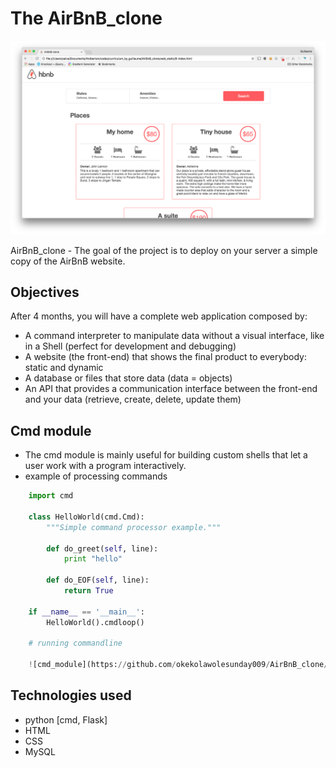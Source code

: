 The AirBnB_clone
================

![AirBnB_clone](https://github.com/okekolawolesunday009/AirBnB_clone/blob/main/images/airbnb.png " AirBnB_clone")

AirBnB_clone - The goal of the project is to deploy on your server a simple copy of the AirBnB website.

## Objectives
After 4 months, you will have a complete web application composed by:

- A command interpreter to manipulate data without a visual interface, like in a Shell (perfect for development and debugging)
- A website (the front-end) that shows the final product to everybody: static and dynamic
- A database or files that store data (data = objects)
- An API that provides a communication interface between the front-end and your data (retrieve, create, delete, update them)


## Cmd module
-  The cmd module is mainly useful for building custom shells that let a user work with a program interactively.
- example of processing commands

```python
    import cmd

    class HelloWorld(cmd.Cmd):
        """Simple command processor example."""
        
        def do_greet(self, line):
            print "hello"
        
        def do_EOF(self, line):
            return True

    if __name__ == '__main__':
        HelloWorld().cmdloop()

    # running commandline
    
    ![cmd_module](https://github.com/okekolawolesunday009/AirBnB_clone/blob/main/images/airbnb.png " cmd_module ")

```

## Technologies used
- python [cmd, Flask]
- HTML
- CSS
- MySQL

